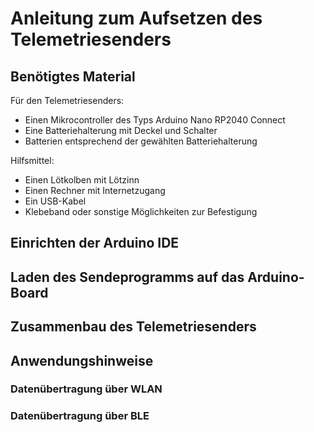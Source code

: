 # Anleitung zum Aufsetzen des Telemetriesenders
## Benötigtes Material

Für den Telemetriesenders:
* Einen Mikrocontroller des Typs Arduino Nano RP2040 Connect
* Eine Batteriehalterung mit Deckel und Schalter
* Batterien entsprechend der gewählten Batteriehalterung

Hilfsmittel:
* Einen Lötkolben mit Lötzinn
* Einen Rechner mit Internetzugang
* Ein USB-Kabel
* Klebeband oder sonstige Möglichkeiten zur Befestigung

## Einrichten der Arduino IDE
## Laden des Sendeprogramms auf das Arduino-Board
## Zusammenbau des Telemetriesenders
## Anwendungshinweise
### Datenübertragung über WLAN
### Datenübertragung über BLE
